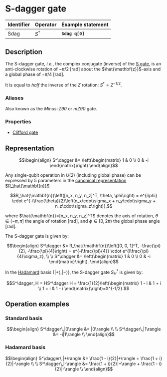# S-dagger gate

| Identifier | Operator    | Example statement |
|------------|-------------|-------------------|
| Sdag       | $S^\dagger$ | **`Sdag q[0]`**   |

## Description

The S-dagger gate, _i.e._, the complex conjugate (inverse) of the [S gate](sq_S.md),
is an anti-clockwise rotation of $-\pi / 2$ [rad] about the $\hat{\mathbf{z}}$-axis
and a global phase of $-\pi / 4$ [rad].

It is equal to _half_ the inverse of the $Z$ rotation: $S^{\dagger} = Z^{-1/2}$.

### Aliases

Also known as the _Minus-Z90_ or _mZ90_ gate.

### Properties

- [Clifford gate](https://en.wikipedia.org/wiki/Clifford_gates)

## Representation

$$\begin{align}
S^\dagger &= \left(\begin{matrix}
1 & 0 \\
0 & -i 
\end{matrix}\right)
\end{align}$$

Any single-qubit operation in $U(2)$ (including global phase) can be expressed by 5 parameters in the
[canonical representation $R_\hat{\mathbf{n}}$](sq_Rn.md)

$$R_\hat{\mathbf{n}}\left([n_x, n_y, n_z]^T, \theta, \phi\right) = e^{i\phi} \cdot e^{-i\frac{\theta}{2}\left(n_x\cdot\sigma_x + n_y\cdot\sigma_y + n_z\cdot\sigma_z\right)},$$

where $\hat{\mathbf{n}}=[n_x, n_y, n_z]^T$ denotes the axis of rotation, $\theta\in(-\pi, \pi]$ the angle of rotation [rad], and $\phi\in[0,2\pi)$ the global phase angle [rad].

The S-dagger gate is given by:

$$\begin{align}
S^\dagger &= R_\hat{\mathbf{n}}\left([0, 0, 1]^T, -\frac{\pi}{2}, -\frac{\pi}{4}\right) = e^{-i\frac{\pi}{4}} \cdot e^{i\frac{\pi}{4}\sigma_z}, \\
\\
S^\dagger &= \left(\begin{matrix}
1 & 0 \\
0 & -i 
\end{matrix}\right).
\end{align}$$

In the [Hadamard](sq_H.md) basis $\{|+\rangle, |-\rangle\}$, the S-dagger gate $S^\dagger_H$ is given by:

$$S^\dagger_H = HS^\dagger H = \frac{1}{2}\left(\begin{matrix}
1 - i & 1 + i \\ 
1 + i & 1 - i 
\end{matrix}\right)=X^{-1/2}.$$

## Operation examples

### Standard basis

$$\begin{align}
S^\dagger\,|0\rangle &= |0\rangle \\
\\
S^\dagger\,|1\rangle &= -i|1\rangle \\
\end{align}$$

### Hadamard basis

$$\begin{align}
S^\dagger\,|+\rangle &= \frac{1 - i}{2}|+\rangle + \frac{1 + i}{2}|-\rangle \\
\\
S^\dagger\,|-\rangle &= \frac{1 + i}{2}|+\rangle + \frac{1 - i}{2}|-\rangle \\
\end{align}$$
